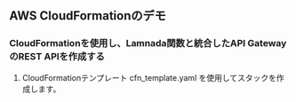 ## AWS CloudFormationのデモ
### CloudFormationを使用し、Lamnada関数と統合したAPI GatewayのREST APIを作成する


1. CloudFormationテンプレート cfn_template.yaml を使用してスタックを作成します。

